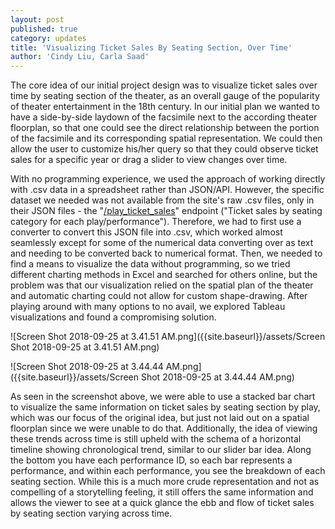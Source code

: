 ```yaml
---
layout: post
published: true
category: updates
title: 'Visualizing Ticket Sales By Seating Section, Over Time'
author: 'Cindy Liu, Carla Saad'
---
```



The core idea of our initial project design was to visualize ticket sales over time by seating section of the theater, as an overall gauge of the popularity of theater entertainment in the 18th century. In our initial plan we wanted to have a side-by-side laydown of the facsimile next to the according theater floorplan, so that one could see the direct relationship between the portion of the facsimile and its corresponding spatial representation. We could then allow the user to customize his/her query so that they could observe ticket sales for a specific year or drag a slider to view changes over time. 

With no programming experience, we used the approach of working directly with .csv data in a spreadsheet rather than JSON/API. However, the specific dataset we needed was not available from the site's raw .csv files, only in their JSON files - the "[/play_ticket_sales](http://api.cfregisters.org/play_ticket_sales?genre=eq.com%C3%A9die&play_performance_id=lt.1000)" endpoint ("Ticket sales by seating category for each play/performance"). Therefore, we had to first use a converter to convert this JSON file into .csv, which worked almost seamlessly except for some of the numerical data converting over as text and needing to be converted back to numerical format. Then, we needed to find a means to visualize the data without programming, so we tried different charting methods in Excel and searched for others online, but the problem was that our visualization relied on the spatial plan of the theater and automatic charting could not allow for custom shape-drawing. After playing around with many options to no avail, we explored Tableau visualizations and found a compromising solution. 


![Screen Shot 2018-09-25 at 3.41.51 AM.png]({{site.baseurl}}/assets/Screen Shot 2018-09-25 at 3.41.51 AM.png)

![Screen Shot 2018-09-25 at 3.44.44 AM.png]({{site.baseurl}}/assets/Screen Shot 2018-09-25 at 3.44.44 AM.png)


As seen in the screenshot above, we were able to use a stacked bar chart to visualize the same information on ticket sales by seating section by play, which was our focus of the original idea, but just not laid out on a spatial floorplan since we were unable to do that. Additionally, the idea of viewing these trends across time is still upheld with the schema of a horizontal timeline showing chronological trend, similar to our slider bar idea. Along the bottom you have each performance ID, so each bar represents a performance, and within each performance, you see the breakdown of each seating section. While this is a much more crude representation and not as compelling of a storytelling feeling, it still offers the same information and allows the viewer to see at a quick glance the ebb and flow of ticket sales by seating section varying across time.
